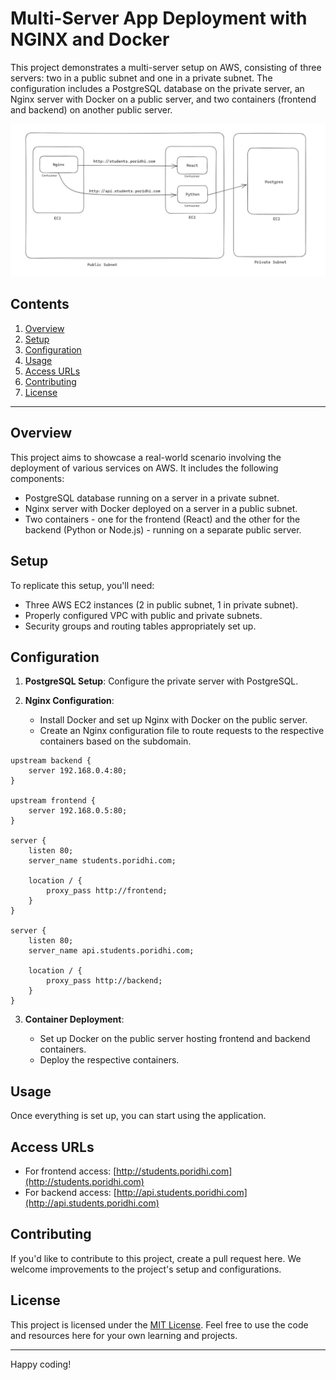 # Multi-Server App Deployment with NGINX and Docker

This project demonstrates a multi-server setup on AWS, consisting of three servers: two in a public subnet and one in a private subnet. The configuration includes a PostgreSQL database on the private server, an Nginx server with Docker on a public server, and two containers (frontend and backend) on another public server.

![Diagram](https://github.com/maaaruf/AWS-Infrastructure-Provisioning/blob/main/Multi-Server%20App%20Deployment%20with%20NGINX%20and%20Docker/diagrams/Multi-Server%20App%20Deployment%20with%20NGINX%20and%20Docker%20diagram.png?raw=true)

## Contents

1. [Overview](#overview)
2. [Setup](#setup)
3. [Configuration](#configuration)
4. [Usage](#usage)
5. [Access URLs](#access-urls)
6. [Contributing](#contributing)
7. [License](#license)

---

## Overview

This project aims to showcase a real-world scenario involving the deployment of various services on AWS. It includes the following components:

- PostgreSQL database running on a server in a private subnet.
- Nginx server with Docker deployed on a server in a public subnet.
- Two containers - one for the frontend (React) and the other for the backend (Python or Node.js) - running on a separate public server.

## Setup

To replicate this setup, you'll need:

- Three AWS EC2 instances (2 in public subnet, 1 in private subnet).
- Properly configured VPC with public and private subnets.
- Security groups and routing tables appropriately set up.

## Configuration

1. **PostgreSQL Setup**: Configure the private server with PostgreSQL.
2. **Nginx Configuration**:

   - Install Docker and set up Nginx with Docker on the public server.
   - Create an Nginx configuration file to route requests to the respective containers based on the subdomain.

```nginx
upstream backend {
    server 192.168.0.4:80;
}

upstream frontend {
    server 192.168.0.5:80;
}

server {
    listen 80;
    server_name students.poridhi.com;

    location / {
        proxy_pass http://frontend;
    }
}

server {
    listen 80;
    server_name api.students.poridhi.com;

    location / {
        proxy_pass http://backend;
    }
}
```

3. **Container Deployment**:

   - Set up Docker on the public server hosting frontend and backend containers.
   - Deploy the respective containers.

## Usage

Once everything is set up, you can start using the application.

## Access URLs

- For frontend access: [http://students.poridhi.com](http://students.poridhi.com)
- For backend access: [http://api.students.poridhi.com](http://api.students.poridhi.com)

## Contributing

If you'd like to contribute to this project, create a pull request here. We welcome improvements to the project's setup and configurations.

## License

This project is licensed under the [MIT License](LICENSE). Feel free to use the code and resources here for your own learning and projects.

---

Happy coding!

